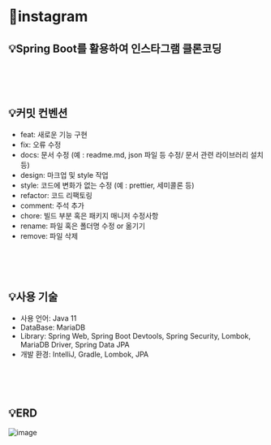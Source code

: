 # 📝instagram

## 💡Spring Boot를 활용하여 인스타그램 클론코딩
<br/> 
<br/> 
<br/> 
   
## 💡커밋 컨벤션
- feat: 새로운 기능 구현
- fix: 오류 수정
- docs: 문서 수정 (예 : readme.md, json 파일 등 수정/ 문서 관련 라이브러리 설치 등)
- design: 마크업 및 style 작업
- style: 코드에 변화가 없는 수정 (예 : prettier, 세미콜론 등)
- refactor: 코드 리팩토링
- comment: 주석 추가
- chore: 빌드 부분 혹은 패키지 매니저 수정사항
- rename: 파일 혹은 폴더명 수정 or 옮기기
- remove: 파일 삭제

<br/> 
<br/> 
<br/> 


## 💡사용 기술 
- 사용 언어: Java 11
- DataBase: MariaDB
- Library: Spring Web, Spring Boot Devtools, Spring Security, Lombok, MariaDB Driver, Spring Data JPA
- 개발 환경: IntelliJ, Gradle, Lombok, JPA

<br/> 
<br/> 
<br/> 


## 💡ERD

![image](https://github.com/strongmhk/instagram/assets/113084655/0d777a47-4810-4e7e-bc8e-9c1acf49ad30)



